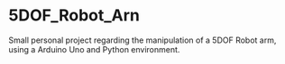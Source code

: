 # 5DOF_Robot_Arn
Small personal project regarding the manipulation of a 5DOF Robot arm, using a Arduino Uno and Python environment.
